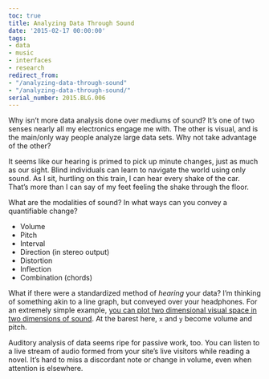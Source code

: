 ```yaml
---
toc: true
title: Analyzing Data Through Sound
date: '2015-02-17 00:00:00'
tags:
- data
- music
- interfaces
- research
redirect_from:
- "/analyzing-data-through-sound"
- "/analyzing-data-through-sound/"
serial_number: 2015.BLG.006
---
```

Why isn’t more data analysis done over mediums of sound? It’s one of two senses nearly all my electronics engage me with. The other is visual, and is the main/only way people analyze large data sets. Why not take advantage of the other?

It seems like our hearing is primed to pick up minute changes, just as much as our sight. Blind individuals can learn to navigate the world using only sound. As I sit, hurtling on this train, I can hear every shake of the car. That’s more than I can say of my feet feeling the shake through the floor.

What are the modalities of sound? In what ways can you convey a quantifiable change?

- Volume
- Pitch
- Interval
- Direction (in stereo output)
- Distortion
- Inflection
- Combination (chords)

What if there were a standardized method of _hearing_ your data? I’m thinking of something akin to a line graph, but conveyed over your headphones. For an extremely simple example, [you can plot two dimensional visual space in two dimensions of sound](http://andjosh.com/violent-theremin). At the barest here, `x` and `y` become volume and pitch.

Auditory analysis of data seems ripe for passive work, too. You can listen to a live stream of audio formed from your site’s live visitors while reading a novel. It’s hard to miss a discordant note or change in volume, even when attention is elsewhere.

